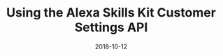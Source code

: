 ---
date: 2018-10-12
title: Using the Alexa Skills Kit Customer Settings API
video_id: 86TpTjVtJXk
description: Using the Alexa Skills Kit Customer Settings API to get customer preferences.
categories:
  - Amazon-Alexa
resources:
  - name: Source code
    link: https://github.com/skilltemplates/
  - name: Dabble Lab
    link: https://dabblelab.com
type: Video
set: skill-templates
set_order: 92
---
